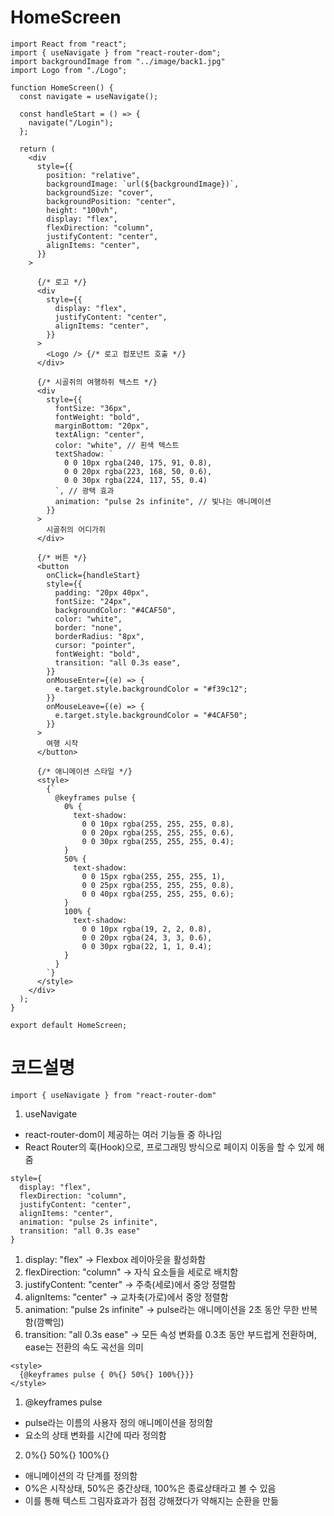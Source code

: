# HomeScreen

```JS
import React from "react";
import { useNavigate } from "react-router-dom";
import backgroundImage from "../image/back1.jpg"
import Logo from "./Logo";

function HomeScreen() {
  const navigate = useNavigate();

  const handleStart = () => {
    navigate("/Login");
  };

  return (
    <div
      style={{
        position: "relative",
        backgroundImage: `url(${backgroundImage})`,
        backgroundSize: "cover",
        backgroundPosition: "center",
        height: "100vh",
        display: "flex",
        flexDirection: "column",
        justifyContent: "center",
        alignItems: "center",
      }}
    >

      {/* 로고 */}
      <div
        style={{
          display: "flex",
          justifyContent: "center",
          alignItems: "center",
        }}
      >
        <Logo /> {/* 로고 컴포넌트 호출 */}
      </div>

      {/* 시골쥐의 여행하쥐 텍스트 */}
      <div
        style={{
          fontSize: "36px",
          fontWeight: "bold",
          marginBottom: "20px",
          textAlign: "center",
          color: "white", // 흰색 텍스트
          textShadow: `
            0 0 10px rgba(240, 175, 91, 0.8), 
            0 0 20px rgba(223, 168, 50, 0.6),
            0 0 30px rgba(224, 117, 55, 0.4)
          `, // 광택 효과
          animation: "pulse 2s infinite", // 빛나는 애니메이션
        }}
      >
        시골쥐의 어디가쥐
      </div>

      {/* 버튼 */}
      <button
        onClick={handleStart}
        style={{
          padding: "20px 40px",
          fontSize: "24px",
          backgroundColor: "#4CAF50",
          color: "white",
          border: "none",
          borderRadius: "8px",
          cursor: "pointer",
          fontWeight: "bold",
          transition: "all 0.3s ease",
        }}
        onMouseEnter={(e) => {
          e.target.style.backgroundColor = "#f39c12";
        }}
        onMouseLeave={(e) => {
          e.target.style.backgroundColor = "#4CAF50";
        }}
      >
        여행 시작
      </button>

      {/* 애니메이션 스타일 */}
      <style>
        {`
          @keyframes pulse {
            0% {
              text-shadow: 
                0 0 10px rgba(255, 255, 255, 0.8),
                0 0 20px rgba(255, 255, 255, 0.6),
                0 0 30px rgba(255, 255, 255, 0.4);
            }
            50% {
              text-shadow: 
                0 0 15px rgba(255, 255, 255, 1),
                0 0 25px rgba(255, 255, 255, 0.8),
                0 0 40px rgba(255, 255, 255, 0.6);
            }
            100% {
              text-shadow: 
                0 0 10px rgba(19, 2, 2, 0.8),
                0 0 20px rgba(24, 3, 3, 0.6),
                0 0 30px rgba(22, 1, 1, 0.4);
            }
          }
        `}
      </style>
    </div>
  );
}

export default HomeScreen;
```

# 코드설명

```JS
import { useNavigate } from "react-router-dom"
```
1. useNavigate
  - react-router-dom이 제공하는 여러 기능들 중 하나임
  - React Router의 훅(Hook)으로, 프로그래밍 방식으로 페이지 이동을 할 수 있게 해줌
```JS
style={
  display: "flex",
  flexDirection: "column",
  justifyContent: "center",
  alignItems: "center",
  animation: "pulse 2s infinite",
  transition: "all 0.3s ease"
}
```
1. display: "flex" -> Flexbox 레이아웃을 활성화함
2. flexDirection: "column" -> 자식 요소들을 세로로 배치함
3. justifyContent: "center" -> 주축(세로)에서 중앙 정렬함
4. alignItems: "center" -> 교차축(가로)에서 중앙 정렬함
5. animation: "pulse 2s infinite" -> pulse라는 애니메이션을 2초 동안 무한 반복함(깜빡임)
6. transition: "all 0.3s ease" -> 모든 속성 변화를 0.3초 동안 부드럽게 전환하며, ease는 전환의 속도 곡선을 의미
```JS
<style>
  {@keyframes pulse { 0%{} 50%{} 100%{}}}
</style>
```
1. @keyframes pulse
  - pulse라는 이름의 사용자 정의 애니메이션을 정의함
  - 요소의 상태 변화를 시간에 따라 정의함
2. 0%{} 50%{} 100%{}
  - 애니메이션의 각 단계를 정의함
  - 0%은 시작상태, 50%은 중간상태, 100%은 종료상태라고 볼 수 있음
  - 이를 통해 텍스트 그림자효과가 점점 강해졌다가 약해지는 순환을 만듦